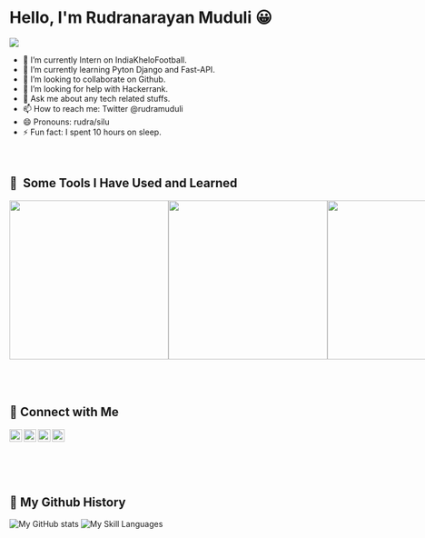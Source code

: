 
<h1><b>Hello, I'm Rudranarayan Muduli &#128512;</b></h1>

<img src="https://user-images.githubusercontent.com/75753187/123350185-74ce0900-d528-11eb-848d-d92955dbb944.png">

- 🔭 I’m currently Intern on IndiaKheloFootball.
- 🌱 I’m currently learning Pyton Django and Fast-API.
- 👯 I’m looking to collaborate on Github.
- 🤔 I’m looking for help with Hackerrank.
- 💬 Ask me about any tech related stuffs.
- 📫 How to reach me: Twitter @rudramuduli
- 😄 Pronouns: rudra/silu
- ⚡ Fun fact: I spent 10 hours on sleep.
<br><br><br>

<h2> 🚀 &nbsp;Some Tools I Have Used and Learned</h2>
<div style="display:flex;flex-direction:row;">
<img src="https://skills.thijs.gg/icons?i=py" style="width:7vh;">
<img src="https://skills.thijs.gg/icons?i=django" style="width:7vh;">
<img src="https://skills.thijs.gg/icons?i=flask" style="width:7vh;">
<img src="https://skills.thijs.gg/icons?i=fastapi" style="width:7vh;">
<img src="https://skills.thijs.gg/icons?i=html" style="width:7vh;">
<img src="https://skills.thijs.gg/icons?i=css" style="width:7vh;">
<img src="https://skills.thijs.gg/icons?i=js" style="width:7vh;">
<img src="https://skills.thijs.gg/icons?i=mysql" style="width:7vh;">
<img src="https://skills.thijs.gg/icons?i=git" style="width:7vh;">
<img src="https://skills.thijs.gg/icons?i=c" style="width:7vh;">
<img src="https://skills.thijs.gg/icons?i=java" style="width:7vh;">
<img src="https://skills.thijs.gg/icons?i=docker" style="width:7vh;">
</div>
<br><br><br>

<h2> &#128508; Connect with Me</h2>
<div style="display:flex;flex-direction:row;">
<img align="left" alt="codeSTACKr | LinkedIn" width="22px" src="https://cdn.jsdelivr.net/npm/simple-icons@v3/icons/instagram.svg" />
<img align="left" alt="codeSTACKr | Twitter" width="22px" src="https://cdn.jsdelivr.net/npm/simple-icons@v3/icons/twitter.svg" />
<img align="left" alt="codeSTACKr | LinkedIn" width="22px" src="https://cdn.jsdelivr.net/npm/simple-icons@v3/icons/linkedin.svg" />
<img align="left" alt="codeSTACKr | LinkedIn" width="22px" src="https://cdn.jsdelivr.net/npm/simple-icons@v3/icons/facebook.svg" />
</div>

<br><br><br>

<h2> &#128508; My Github History </h2>

![My GitHub stats](https://github-readme-stats.vercel.app/api?username=iamrudra-narayan&show_icons=true&theme=gruvbox)
![My Skill Languages](https://github-readme-stats.vercel.app/api/top-langs/?username=iamrudra-narayan&layout=compact)

